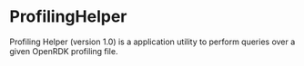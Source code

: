 ProfilingHelper
===============

Profiling Helper (version 1.0) is a application utility to perform queries over a given OpenRDK profiling file.

